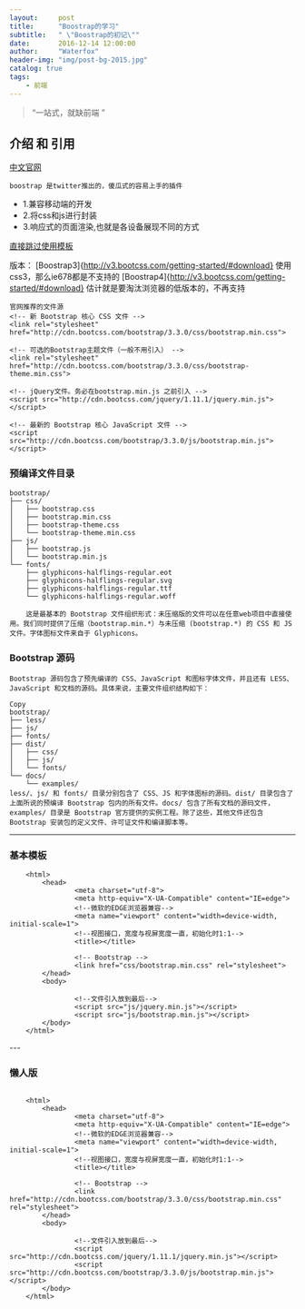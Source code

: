 ```yaml
---
layout:     post
title:      "Boostrap的学习"
subtitle:   " \"Boostrap的初记\""
date:       2016-12-14 12:00:00
author:     "Waterfox"
header-img: "img/post-bg-2015.jpg"
catalog: true
tags:
    - 前端
---
```


> “一站式，就缺前端 ”



## 介绍 和 引用

<a href="http://www.bootcss.com/" target="_blank">中文官网</a>

	boostrap 是twitter推出的，傻瓜式的容易上手的插件
* 1.兼容移动端的开发
* 2.将css和js进行封装
* 3.响应式的页面渲染,也就是各设备展现不同的方式

[直接跳过使用模板](#build)

版本：
[Boostrap3]{http://v3.bootcss.com/getting-started/#download}  使用css3，那么ie678都是不支持的
[Boostrap4]{http://v3.bootcss.com/getting-started/#download}  估计就是要淘汰浏览器的低版本的，不再支持

 

```
官网推荐的文件源
<!-- 新 Bootstrap 核心 CSS 文件 -->
<link rel="stylesheet" href="http://cdn.bootcss.com/bootstrap/3.3.0/css/bootstrap.min.css">

<!-- 可选的Bootstrap主题文件（一般不用引入） -->
<link rel="stylesheet" href="http://cdn.bootcss.com/bootstrap/3.3.0/css/bootstrap-theme.min.css">

<!-- jQuery文件。务必在bootstrap.min.js 之前引入 -->
<script src="http://cdn.bootcss.com/jquery/1.11.1/jquery.min.js"></script>

<!-- 最新的 Bootstrap 核心 JavaScript 文件 -->
<script src="http://cdn.bootcss.com/bootstrap/3.3.0/js/bootstrap.min.js"></script>
```



### 预编译文件目录

```
bootstrap/
├── css/
│   ├── bootstrap.css
│   ├── bootstrap.min.css
│   ├── bootstrap-theme.css
│   └── bootstrap-theme.min.css
├── js/
│   ├── bootstrap.js
│   └── bootstrap.min.js
└── fonts/
    ├── glyphicons-halflings-regular.eot
    ├── glyphicons-halflings-regular.svg
    ├── glyphicons-halflings-regular.ttf
    └── glyphicons-halflings-regular.woff

    这是最基本的 Bootstrap 文件组织形式：未压缩版的文件可以在任意web项目中直接使用。我们同时提供了压缩（bootstrap.min.*）与未压缩 (bootstrap.*) 的 CSS 和 JS 文件。字体图标文件来自于 Glyphicons。
```


### Bootstrap 源码


```
Bootstrap 源码包含了预先编译的 CSS、JavaScript 和图标字体文件，并且还有 LESS、JavaScript 和文档的源码。具体来说，主要文件组织结构如下：

Copy
bootstrap/
├── less/
├── js/
├── fonts/
├── dist/
│   ├── css/
│   ├── js/
│   └── fonts/
└── docs/
    └── examples/
less/、js/ 和 fonts/ 目录分别包含了 CSS、JS 和字体图标的源码。dist/ 目录包含了上面所说的预编译 Bootstrap 包内的所有文件。docs/ 包含了所有文档的源码文件，examples/ 目录是 Bootstrap 官方提供的实例工程。除了这些，其他文件还包含 Bootstrap 安装包的定义文件、许可证文件和编译脚本等。
```


---


### 基本模板

```
	<html>
		<head>
				<meta charset="utf-8">
				<meta http-equiv="X-UA-Compatible" content="IE=edge">
				<!--微软的EDGE浏览器兼容-->
				<meta name="viewport" content="width=device-width, initial-scale=1">
				<!--视图接口，宽度与视屏宽度一直，初始化时1:1-->
				<title></title>

				<!-- Bootstrap -->
				<link href="css/bootstrap.min.css" rel="stylesheet">
		</head>
		<body>
			
				<!--文件引入放到最后-->
				<script src="js/jquery.min.js"></script>
				<script src="js/bootstrap.min.js"></script>
		</body>
	</html>
```
<p id = "build"></p>
---

### 懒人版

```

	<html>
		<head>
				<meta charset="utf-8">
				<meta http-equiv="X-UA-Compatible" content="IE=edge">
				<!--微软的EDGE浏览器兼容-->
				<meta name="viewport" content="width=device-width, initial-scale=1">
				<!--视图接口，宽度与视屏宽度一直，初始化时1:1-->
				<title></title>

				<!-- Bootstrap -->
				<link href="http://cdn.bootcss.com/bootstrap/3.3.0/css/bootstrap.min.css" rel="stylesheet">
		</head>
		<body>
			
				<!--文件引入放到最后-->
				<script src="http://cdn.bootcss.com/jquery/1.11.1/jquery.min.js"></script>
				<script src="http://cdn.bootcss.com/bootstrap/3.3.0/js/bootstrap.min.js"></script>
		</body>
	</html>
```
